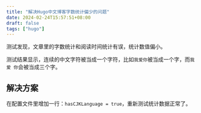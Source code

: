 ```yaml
---
title: "解决Hugo中文博客字数统计偏少的问题"
date: 2024-02-24T15:57:51+08:00
draft: false
tags: ["hugo"]
---
```

测试发现，文章里的字数统计和阅读时间统计有误，统计数值偏小。

测试结果显示，连续的中文字符被当成一个字符，比如`我爱你`被当成一个字，而`我 爱 你`会被当成三个字。

## 解决方案
在配置文件里增加一行：`hasCJKLanguage = true`，重新测试统计数据正常了。